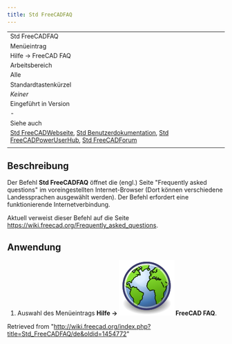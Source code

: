 ```yaml
---
title: Std FreeCADFAQ
---
```


|                                                                                                                                                                                                                                                                                                         |
| ------------------------------------------------------------------------------------------------------------------------------------------------------------------------------------------------------------------------------------------------------------------------------------------------------- |
| Std FreeCADFAQ                                                                                                                                                                                                                                                                                          |
| Menüeintrag                                                                                                                                                                                                                                                                                             |
| Hilfe → FreeCAD FAQ                                                                                                                                                                                                                                                                                     |
| Arbeitsbereich                                                                                                                                                                                                                                                                                          |
| Alle                                                                                                                                                                                                                                                                                                    |
| Standardtastenkürzel                                                                                                                                                                                                                                                                                    |
| _Keiner_                                                                                                                                                                                                                                                                                                |
| Eingeführt in Version                                                                                                                                                                                                                                                                                   |
| -                                                                                                                                                                                                                                                                                                       |
| Siehe auch                                                                                                                                                                                                                                                                                              |
| [Std FreeCADWebseite](/Std_FreeCADWebsite/de "Std FreeCADWebsite/de"), [Std Benutzerdokumentation](/Std_FreeCADUserHub/de "Std FreeCADUserHub/de"), [Std FreeCADPowerUserHub](/Std_FreeCADPowerUserHub/de "Std FreeCADPowerUserHub/de"), [Std FreeCADForum](/Std_FreeCADForum/de "Std FreeCADForum/de") |
|                                                                                                                                                                                                                                                                                                         |

## Beschreibung

Der Befehl **Std FreeCADFAQ** öffnet die (engl.) Seite "Frequently asked questions" im voreingestellten Internet-Browser (Dort können verschiedene Landessprachen ausgewählt werden). Der Befehl erfordert eine funktionierende Internetverbindung.

Aktuell verweist dieser Befehl auf die Seite <https://wiki.freecad.org/Frequently_asked_questions>.

## Anwendung

1. Auswahl des Menüeintrags **Hilfe → ![](/src/assets/images/Std_FreeCADFAQ.svg) FreeCAD FAQ**.

Retrieved from "<http://wiki.freecad.org/index.php?title=Std_FreeCADFAQ/de&oldid=1454772>"
